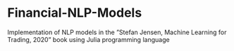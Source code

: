 # Financial-NLP-Models
Implementation of NLP models in the ”Stefan Jensen, Machine Learning for Trading, 2020” book using Julia programming language

